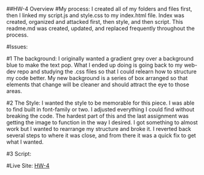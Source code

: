 ##HW-4 Overview
#My process:
I created all of my folders and files first, then I linked my script.js and
style.css to my index.html file.  Index was created, organized and attacked
first, then style, and then script. This readme.md was created, updated, and
replaced frequently throughout the process. 

#Issues:

#1 The background:
I originally wanted a gradient grey over a background blue to make the text pop.
What I ended up doing is going back to my web-dev repo and studying the .css
files so that I could relearn how to structure my code better. My new background
is a series of box arranged so that elements that change will be cleaner and
should attract the eye to those areas.

#2 The Style:
I wanted the style to be memorable for this piece. I was able to find built in
font-family or two. I adjusted everything I could find without breaking the code.
The hardest part of this and the last assignment was getting the image to function
in the way I desired. I got something to almost work but I wanted to rearrange
my structure and broke it. I reverted back several steps to where it was close,
and from there it was a quick fix to get what I wanted.

#3 Script:







#Live Site:
[HW-4](https://ewilsey.github.io/MART441/HW-4/)
